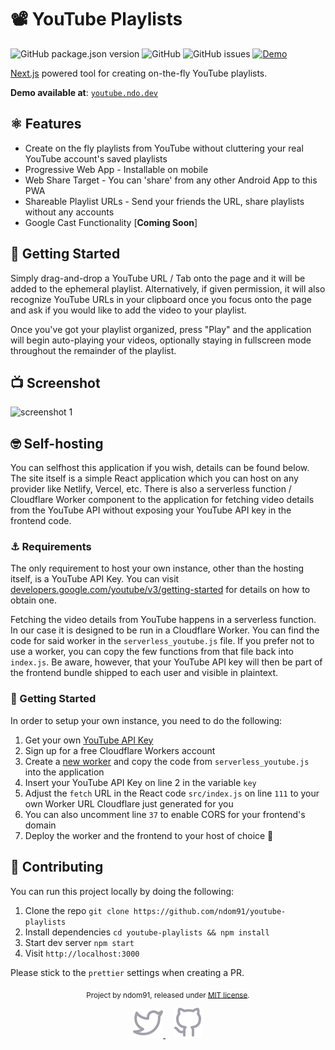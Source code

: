 # 📽️ YouTube Playlists

![GitHub package.json version](https://img.shields.io/github/package-json/v/ndom91/youtube-playlists?style=flat-square)
![GitHub](https://img.shields.io/github/license/ndom91/youtube-playlists.svg?style=flat-square)
![GitHub issues](https://img.shields.io/github/issues-raw/ndom91/youtube-playlists.svg?style=flat-square)
[![Demo](https://img.shields.io/badge/click-demo-orange?style=flat-square)](https://youtube.ndo.dev)

[Next.js](https://nextjs.org) powered tool for creating on-the-fly YouTube playlists. 

**Demo available at**: [`youtube.ndo.dev`](https://youtube.ndo.dev)  

## ⚛️ Features

- Create on the fly playlists from YouTube without cluttering your real YouTube account's saved playlists
- Progressive Web App - Installable on mobile
- Web Share Target - You can 'share' from any other Android App to this PWA
- Shareable Playlist URLs - Send your friends the URL, share playlists without any accounts
- Google Cast Functionality [**Coming Soon**]

## 🏁 Getting Started

Simply drag-and-drop a YouTube URL / Tab onto the page and it will be added to the ephemeral playlist. Alternatively, if given permission, it will also recognize YouTube URLs in your clipboard once you focus onto the page and ask if you would like to add the video to your playlist.

Once you've got your playlist organized, press "Play" and the application will begin auto-playing your videos, optionally staying in fullscreen mode throughout the remainder of the playlist.

## 📺 Screenshot

![screenshot 1](screenshot1.gif)

## 🤓 Self-hosting

You can selfhost this application if you wish, details can be found below. The site itself is a simple React application which you can host on any provider like Netlify, Vercel, etc. There is also a serverless function / Cloudflare Worker component to the application for fetching video details from the YouTube API without exposing your YouTube API key in the frontend code.

### ⚓ Requirements

The only requirement to host your own instance, other than the hosting itself, is a YouTube API Key. You can visit [developers.google.com/youtube/v3/getting-started](https://developers.google.com/youtube/v3/getting-started) for details on how to obtain one.

Fetching the video details from YouTube happens in a serverless function. In our case it is designed to be run in a Cloudflare Worker. You can find the code for said worker in the `serverless_youtube.js` file. If you prefer not to use a worker, you can copy the few functions from that file back into `index.js`. Be aware, however, that your YouTube API key will then be part of the frontend bundle shipped to each user and visible in plaintext.

### 👷 Getting Started

In order to setup your own instance, you need to do the following:

1. Get your own [YouTube API Key](https://developers.google.com/youtube/v3/getting-started)
2. Sign up for a free Cloudflare Workers account
3. Create a [new worker](https://cloudflareworkers.com/) and copy the code from `serverless_youtube.js` into the application
4. Insert your YouTube API Key on line 2 in the variable `key`
5. Adjust the `fetch` URL in the React code `src/index.js` on line `111` to your own Worker URL Cloudflare just generated for you
6. You can also uncomment line `37` to enable CORS for your frontend's domain
7. Deploy the worker and the frontend to your host of choice 🎉

## 🙏 Contributing

You can run this project locally by doing the following:

1. Clone the repo `git clone https://github.com/ndom91/youtube-playlists`
2. Install dependencies `cd youtube-playlists && npm install`
3. Start dev server `npm start`
4. Visit `http://localhost:3000`

Please stick to the `prettier` settings when creating a PR.


<p align="center">
    <sub>
        Project by ndom91, released under <a href="https://github.com/ndom91/youtube-playlists/blob/main/LICENSE">MIT license</a>.
    </sub>
</p>
<p align="center">
    <a href="https://twitter.com/ndom91">
        <img alt="Nico Domino on Twitter" src="https://raw.githubusercontent.com/leodr/fill-packagejson/main/assets/twitter.svg">
    </a>
    &nbsp;&nbsp;
    <a href="https://github.com/ndom91">
        <img alt="Nico Domino on GitHub" src="https://raw.githubusercontent.com/leodr/fill-packagejson/main/assets/github.svg">
    </a>
</p>


